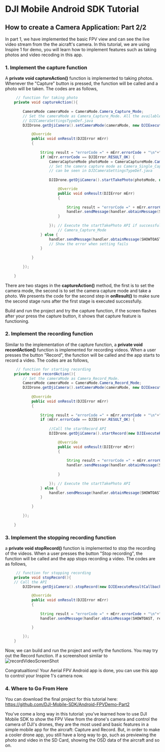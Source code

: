 ﻿# DJI Mobile Android SDK Tutorial

## How to create a Camera Application: Part 2/2

In part 1, we have implemented the basic FPV view and can see the live video stream from the the aicraft's camera. In this tutorial, we are using Inspire 1 for demo, you will learn how to implement features such as taking photos and video recoding in this app.

### 1. Implement the capture function

A **private void captureAction()** function is implemented to taking photos. Whenever the  "Capture" button is pressed, the function will be called and a photo will be taken. The codes are as follows,
~~~java
	 // function for taking photo
    private void captureAction(){
        
        CameraMode cameraMode = CameraMode.Camera_Capture_Mode;
        // Set the cameraMode as Camera_Capture_Mode. All the available modes can be seen in
        // DJICameraSettingsTypeDef.java
        DJIDrone.getDjiCamera().setCameraMode(cameraMode, new DJIExecuteResultCallback(){

            @Override
            public void onResult(DJIError mErr)
            {
                
                String result = "errorCode =" + mErr.errorCode + "\n"+"errorDescription =" + DJIError.getErrorDescriptionByErrcode(mErr.errorCode);
                if (mErr.errorCode == DJIError.RESULT_OK) {
                    CameraCaptureMode photoMode = CameraCaptureMode.Camera_Single_Capture; 
                    // Set the camera capture mode as Camera_Single_Capture. All the available modes 
                    // can be seen in DJICameraSettingsTypeDef.java
                    
                    DJIDrone.getDjiCamera().startTakePhoto(photoMode, new DJIExecuteResultCallback(){

                        @Override
                        public void onResult(DJIError mErr)
                        {
                            
                            String result = "errorCode =" + mErr.errorCode + "\n"+"errorDescription =" + DJIError.getErrorDescriptionByErrcode(mErr.errorCode);
                            handler.sendMessage(handler.obtainMessage(SHOWTOAST, result));  // display the returned message in the callback               
                        }
                        
                    }); // Execute the startTakePhoto API if successfully setting the camera mode as
                    	// Camera_Capture_Mode 
                } else {
                    handler.sendMessage(handler.obtainMessage(SHOWTOAST, result)); 
                    // Show the error when setting fails
                }
                
            }
            
        });
                   
    }
~~~
There are two stages in the **captureAction()** method, the first is to set the camera mode, the second is to set the camera capture mode and take a photo. We presents the code for the second step in **onResult()** to make sure the second stage runs after the first stage is executed successfully.

Build and run the project and try the capture function, if the screen flashes after your press the capture button, it shows that capture feature is functioning. 


### 2. Implement the recording function

Similar to the implementation of the capture function, a **private void recordAction()** function is implemented for recording videos. When a user presses the button "Record", the function will be called and the app starts to record a video. The codes are as follows,
~~~java
	 // function for starting recording
    private void recordAction(){
        // Set the cameraMode as Camera_Record_Mode.
        CameraMode cameraMode = CameraMode.Camera_Record_Mode;
        DJIDrone.getDjiCamera().setCameraMode(cameraMode, new DJIExecuteResultCallback(){
		 
            @Override
            public void onResult(DJIError mErr)
            {
                
                String result = "errorCode =" + mErr.errorCode + "\n"+"errorDescription =" + DJIError.getErrorDescriptionByErrcode(mErr.errorCode);
                if (mErr.errorCode == DJIError.RESULT_OK) {
                    
                    //Call the startRecord API
                    DJIDrone.getDjiCamera().startRecord(new DJIExecuteResultCallback(){

                        @Override
                        public void onResult(DJIError mErr)
                        {
                            
                            String result = "errorCode =" + mErr.errorCode + "\n"+"errorDescription =" + DJIError.getErrorDescriptionByErrcode(mErr.errorCode);
                            handler.sendMessage(handler.obtainMessage(SHOWTOAST, result));  // display the returned message in the callback               
                            
                        }
                        
                    }); // Execute the startTakePhoto API
                } else {
                    handler.sendMessage(handler.obtainMessage(SHOWTOAST, result));
                }
                
            }
            
        });
        
    }
~~~   
### 3. Implement the stopping recording function

a **private void stopRecord()** function is implemented to stop the recording of the videos. When a user presses the button "Stop recording", the function will be called and the app stops recording a video. The codes are as follows,
~~~java
	 // function for stopping recording
    private void stopRecord(){
    // Call the API
        DJIDrone.getDjiCamera().stopRecord(new DJIExecuteResultCallback(){

            @Override
            public void onResult(DJIError mErr)
            {
                
                String result = "errorCode =" + mErr.errorCode + "\n"+"errorDescription =" + DJIError.getErrorDescriptionByErrcode(mErr.errorCode);
                handler.sendMessage(handler.obtainMessage(SHOWTOAST, result));

            }
            
        });
    }

~~~

Now, we can build and run the project and verify the functions. You may try out the Record function. If a screenshoot similar to 
![recordVideoScreenShot](https://github.com/dji-sdk/Mobile-SDK-Tutorial/raw/master/Android-FPVDemo/en/images/recordVideo.png)

Congratualtions! Your Aerial FPV Android app is done, you can use this app to control your Inspire 1's camera now.

### 4. Where to Go From Here

You can download the final project for this tutorial here: <https://github.com/DJI-Mobile-SDK/Android-FPVDemo-Part2>

You’ve come a long way in this tutorial: you’ve learned how to use DJI Mobile SDK to show the FPV View from the drone's camera and control the camera of DJI's drones, they are the most used and basic features in a simple mobile app for the aircraft: Capture and Record. But, in order to make a cooler drone app, you still have a long way to go, such as previewing the photo and video in the SD Card, showing the OSD data of the aircraft and so on.  
